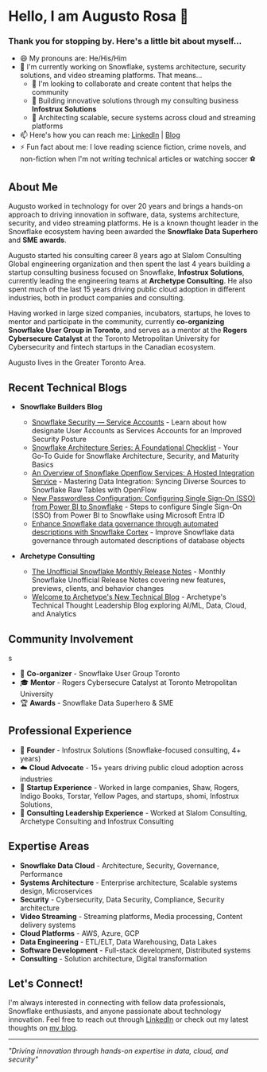 # Hello, I am Augusto Rosa 👋

### Thank you for stopping by. Here's a little bit about myself...

* 😄 My pronouns are: He/His/Him
* 🔭 I'm currently working on Snowflake, systems architecture, security solutions, and video streaming platforms. That means...
  * 👯 I'm looking to collaborate and create content that helps the community
  * 🏢 Building innovative solutions through my consulting business **Infostrux Solutions**
  * 🎯 Architecting scalable, secure systems across cloud and streaming platforms
* 📫 Here's how you can reach me: [LinkedIn](https://www.linkedin.com/in/augustorosa/) | [Blog](https://blog.augustorosa.com/)
* ⚡ Fun fact about me: I love reading science fiction, crime novels, and non-fiction when I'm not writing technical articles or watching soccer ⚽

## About Me

Augusto worked in technology for over 20 years and brings a hands-on approach to driving innovation in software, data, systems architecture, security, and video streaming platforms. He is a known thought leader in the Snowflake ecosystem having been awarded the **Snowflake Data Superhero** and **SME awards**.

Augusto started his consulting career 8 years ago at Slalom Consulting Global engineering organization and then spent the last 4 years building a startup consulting business focused on Snowflake, **Infostrux Solutions**, currently leading the engineering teams at **Archetype Consulting**. He also spent much of the last 15 years driving public cloud adoption in different industries, both in product companies and consulting.

Having worked in large sized companies, incubators, startups, he loves to mentor and participate in the community, currently **co-organizing Snowflake User Group in Toronto**, and serves as a mentor at the **Rogers Cybersecure Catalyst** at the Toronto Metropolitan University for Cybersecurity and fintech startups in the Canadian ecosystem.

Augusto lives in the Greater Toronto Area.

## Recent Technical Blogs

* **Snowflake Builders Blog**
  * [Snowflake Security — Service Accounts](https://blog.augustorosa.com/) - Learn about how designate User Accounts as Services Accounts for an Improved Security Posture
  * [Snowflake Architecture Series: A Foundational Checklist](https://blog.augustorosa.com/) - Your Go‑To Guide for Snowflake Architecture, Security, and Maturity Basics
  * [An Overview of Snowflake Openflow Services: A Hosted Integration Service](https://blog.augustorosa.com/) - Mastering Data Integration: Syncing Diverse Sources to Snowflake Raw Tables with OpenFlow
  * [New Passwordless Configuration: Configuring Single Sign‑On (SSO) from Power BI to Snowflake](https://blog.augustorosa.com/) - Steps to configure Single Sign-On (SSO) from Power BI to Snowflake using Microsoft Entra ID
  * [Enhance Snowflake data governance through automated descriptions with Snowflake Cortex](https://blog.augustorosa.com/) - Improve Snowflake data governance through automated descriptions of database objects

* **Archetype Consulting**
  * [The Unofficial Snowflake Monthly Release Notes](https://blog.augustorosa.com/) - Monthly Snowflake Unofficial Release Notes covering new features, previews, clients, and behavior changes
  * [Welcome to Archetype's New Technical Blog](https://blog.augustorosa.com/) - Archetype's Technical Thought Leadership Blog exploring AI/ML, Data, Cloud, and Analytics

## Community Involvement
s
* 🎤 **Co-organizer** - Snowflake User Group Toronto
* 🎓 **Mentor** - Rogers Cybersecure Catalyst at Toronto Metropolitan University
* 🏆 **Awards** - Snowflake Data Superhero & SME

## Professional Experience

* 💼 **Founder** - Infostrux Solutions (Snowflake-focused consulting, 4+ years)
* ☁️ **Cloud Advocate** - 15+ years driving public cloud adoption across industries
* 🚀 **Startup Experience** - Worked in large companies, Shaw, Rogers, Indigo Books, Torstar, Yellow Pages, and startups, shomi, Infostrux Solutions, 
* 🚀 **Consulting Leadership Experience** - Worked at Slalom Consulting, Archetype Consulting and Infostrux Consulting

## Expertise Areas

* **Snowflake Data Cloud** - Architecture, Security, Governance, Performance
* **Systems Architecture** - Enterprise architecture, Scalable systems design, Microservices
* **Security** - Cybersecurity, Data Security, Compliance, Security architecture
* **Video Streaming** - Streaming platforms, Media processing, Content delivery systems
* **Cloud Platforms** - AWS, Azure, GCP
* **Data Engineering** - ETL/ELT, Data Warehousing, Data Lakes
* **Software Development** - Full-stack development, Distributed systems
* **Consulting** - Solution architecture, Digital transformation

## Let's Connect!

I'm always interested in connecting with fellow data professionals, Snowflake enthusiasts, and anyone passionate about technology innovation. Feel free to reach out through [LinkedIn](https://www.linkedin.com/in/augustorosa/) or check out my latest thoughts on [my blog](https://blog.augustorosa.com/).

---

*"Driving innovation through hands-on expertise in data, cloud, and security"* 
